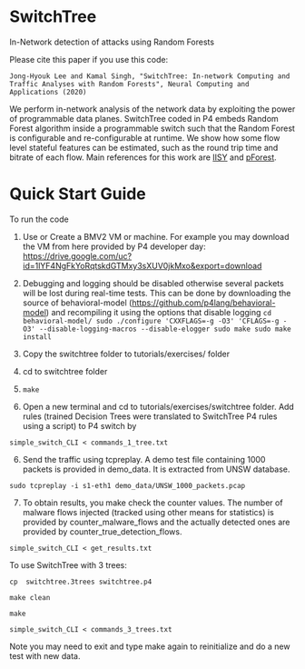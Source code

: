 # SwitchTree
In-Network detection of attacks using Random Forests

Please cite this paper if you use this code:

`Jong-Hyouk Lee and Kamal Singh, "SwitchTree: In-network Computing and Traffic Analyses with Random Forests", Neural Computing and Applications (2020)`
 
We perform in-network analysis of the network data by exploiting the power of programmable data planes. 
SwitchTree coded in P4 embeds Random Forest algorithm inside a programmable switch such that the 
Random Forest is configurable and re-configurable at runtime. We show how some flow level 
stateful features can be estimated, such as the round trip time and bitrate of each flow. 
Main references for this work are [IISY](https://github.com/cucl-srg/IIsy) and [pForest](https://arxiv.org/abs/1909.05680).

# Quick Start Guide
To run the code
1. Use or Create a BMV2 VM or machine. For example you may download the VM from here provided by P4 developer day: https://drive.google.com/uc?id=1lYF4NgFkYoRqtskdGTMxy3sXUV0jkMxo&export=download
2. Debugging and logging should be disabled otherwise several packets will be lost during real-time tests. This can be done by downloading the source of behavioral-model (https://github.com/p4lang/behavioral-model) and recompiling it using the options that disable logging
`cd behavioral-model/
sudo ./configure 'CXXFLAGS=-g -O3' 'CFLAGS=-g -O3' --disable-logging-macros --disable-elogger
sudo make
sudo make install`

3. Copy the switchtree folder to tutorials/exercises/ folder
4. cd to switchtree folder 

4. `make`

5. Open a new terminal and cd to tutorials/exercises/switchtree folder. Add rules (trained Decision Trees were translated to SwitchTree P4 rules using a script) to P4 switch by 

`simple_switch_CLI < commands_1_tree.txt`

6. Send the traffic using tcpreplay. A demo test file containing 1000 packets is provided in demo_data. It is extracted from UNSW database.

`sudo tcpreplay -i s1-eth1 demo_data/UNSW_1000_packets.pcap`

7. To obtain results, you make check the counter values. The number of malware flows injected (tracked using other means for statistics) is provided by counter_malware_flows and 
the actually detected ones are provided by counter_true_detection_flows. 

`simple_switch_CLI < get_results.txt`



To use SwitchTree with 3 trees: 

`cp  switchtree.3trees switchtree.p4`

`make clean`

`make`

`simple_switch_CLI < commands_3_trees.txt`

Note you may need to exit and type make again to reinitialize and do a new test with new data. 
